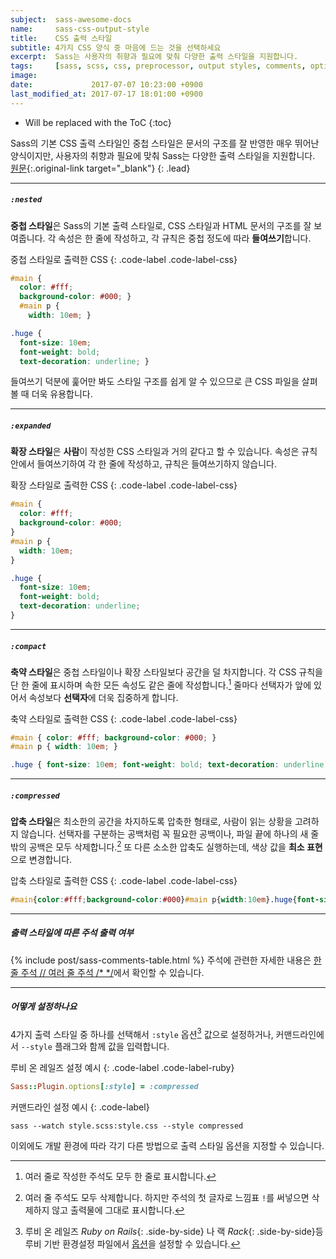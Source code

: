 ```yaml
---
subject:  sass-awesome-docs
name:     sass-css-output-style
title:    CSS 출력 스타일
subtitle: 4가지 CSS 양식 중 마음에 드는 것을 선택하세요
excerpt:  Sass는 사용자의 취향과 필요에 맞춰 다양한 출력 스타일을 지원합니다.
tags:     [sass, scss, css, preprocessor, output styles, comments, options, 옵션, 주석, 출력, 전처리기]
image:    
date:             2017-07-07 10:23:00 +0900
last_modified_at: 2017-07-17 18:01:00 +0900
---
```


* Will be replaced with the ToC
{:toc}

Sass의 기본 CSS 출력 스타일인 중첩 스타일은 문서의 구조를 잘 반영한 매우 뛰어난 양식이지만,
사용자의 취향과 필요에 맞춰 Sass는 다양한 출력 스타일을 지원합니다.
[원문](http://sass-lang.com/documentation/file.SASS_REFERENCE.html#Output_Style){:.original-link target="_blank"}
{: .lead}

***

##### `:nested` 
**중첩 스타일**은 Sass의 기본 출력 스타일로, CSS 스타일과 HTML 문서의 구조를 잘 보여줍니다.
각 속성은 한 줄에 작성하고, 각 규칙은 중첩 정도에 따라 **들여쓰기**합니다.

중첩 스타일로 출력한 CSS
{: .code-label .code-label-css}
~~~ css
#main {
  color: #fff;
  background-color: #000; }
  #main p {
    width: 10em; }

.huge {
  font-size: 10em;
  font-weight: bold;
  text-decoration: underline; }
~~~

들여쓰기 덕분에 훑어만 봐도 스타일 구조를 쉽게 알 수 있으므로 큰 CSS 파일을 살펴볼 때 더욱 유용합니다.

***

##### `:expanded`
**확장 스타일**은 **사람**이 작성한 CSS 스타일과 거의 같다고 할 수 있습니다.
속성은 규칙 안에서 들여쓰기하여 각 한 줄에 작성하고, 규칙은 들여쓰기하지 않습니다.

확장 스타일로 출력한 CSS
{: .code-label .code-label-css}
~~~ css
#main {
  color: #fff;
  background-color: #000;
}
#main p {
  width: 10em;
}

.huge {
  font-size: 10em;
  font-weight: bold;
  text-decoration: underline;
}
~~~

***

##### `:compact`

**축약 스타일**은 중첩 스타일이나 확장 스타일보다 공간을 덜 차지합니다.
각 CSS 규칙을 단 한 줄에 표시하며 속한 모든 속성도 같은 줄에 작성합니다.[^compact]
줄마다 선택자가 앞에 있어서 속성보다 **선택자**에 더욱 집중하게 합니다.

축약 스타일로 출력한 CSS
{: .code-label .code-label-css}
~~~ css
#main { color: #fff; background-color: #000; }
#main p { width: 10em; }

.huge { font-size: 10em; font-weight: bold; text-decoration: underline; }
~~~

***

##### `:compressed`
**압축 스타일**은 최소한의 공간을 차지하도록 압축한 형태로, 사람이 읽는 상황을 고려하지 않습니다.
선택자를 구분하는 공백처럼 꼭 필요한 공백이나, 파일 끝에 하나의 새 줄 밖의 공백은 모두 삭제합니다.[^compressed]
또 다른 소소한 압축도 실행하는데, 색상 값을 **최소 표현**으로 변경합니다.

압축 스타일로 출력한 CSS
{: .code-label .code-label-css}
~~~ css
#main{color:#fff;background-color:#000}#main p{width:10em}.huge{font-size:10em;font-weight:bold;text-decoration:underline}
~~~

***

##### 출력 스타일에 따른 주석 출력 여부
{% include post/sass-comments-table.html %}
주석에 관련한 자세한 내용은 [한 줄 주석 // 여러 줄 주석 /* */](/ko/blog/sass-comments/)에서 확인할 수 있습니다.

***

##### 어떻게 설정하나요
4가지 출력 스타일 중 하나를 선택해서 `:style` 옵션[^option] 값으로 설정하거나, 커맨드라인에서 `--style` 플래그와 함께 값을 입력합니다.

루비 온 레일즈 설정 예시
{: .code-label .code-label-ruby}
~~~ ruby
Sass::Plugin.options[:style] = :compressed
~~~
커맨드라인 설정 예시
{: .code-label}
~~~
sass --watch style.scss:style.css --style compressed
~~~

이외에도 개발 환경에 따라 각기 다른 방법으로 출력 스타일 옵션을 지정할 수 있습니다.


[^compact]: 여러 줄로 작성한 주석도 모두 한 줄로 표시합니다.
[^compressed]: 여러 줄 주석도 모두 삭제합니다. 하지만 주석의 첫 글자로 느낌표 `!`를 써넣으면 삭제하지 않고 출력물에 그대로 표시합니다.
[^option]: 루비 온 레일즈 *Ruby on Rails*{: .side-by-side} 나 랙 *Rack*{: .side-by-side}등 루비 기반 환경설정 파일에서 [옵션](http://sass-lang.com/documentation/file.SASS_REFERENCE.html#Options)을 설정할 수 있습니다.